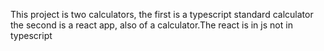 This project is two calculators, the first is a typescript standard calculator
the second is a react app, also of a calculator.The react is in js not in typescript
